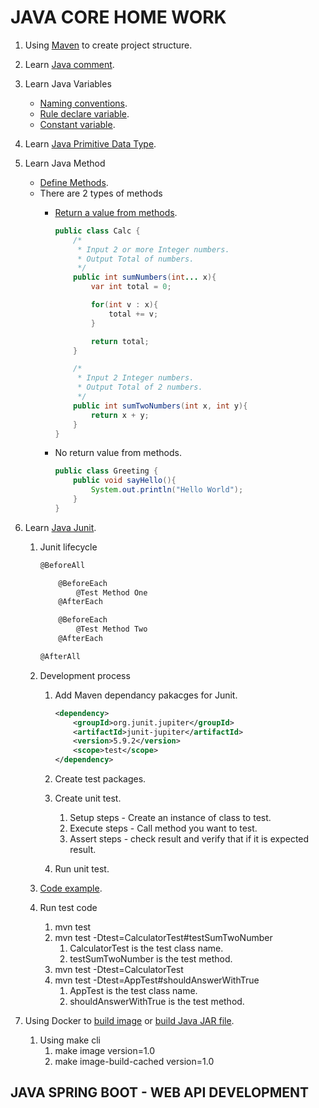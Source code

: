 # JAVA CORE HOME WORK

1. Using [Maven](./docs/maven.md) to create project structure.
1. Learn [Java comment](https://google.github.io/styleguide/javaguide.html#s4.8.6-comments).
1. Learn Java Variables
    - [Naming conventions](https://google.github.io/styleguide/javaguide.html#s5.3-camel-case).
    - [Rule declare variable](https://google.github.io/styleguide/javaguide.html#s4.8.2-variable-declarations).
    - [Constant variable](https://google.github.io/styleguide/javaguide.html#s5.2.4-constant-names).
1. Learn [Java Primitive Data Type](https://docs.oracle.com/javase/tutorial/java/nutsandbolts/datatypes.html).
1. Learn Java Method
    - [Define Methods](https://docs.oracle.com/javase/tutorial/java/javaOO/methods.html).
    - There are 2 types of methods
        - [Return a value from methods](https://docs.oracle.com/javase/tutorial/java/javaOO/returnvalue.html).

            ```java
            public class Calc {
                /*
                 * Input 2 or more Integer numbers.
                 * Output Total of numbers.
                 */ 
                public int sumNumbers(int... x){
                    var int total = 0;

                    for(int v : x){
                        total += v;
                    }

                    return total;
                }

                /*
                 * Input 2 Integer numbers.
                 * Output Total of 2 numbers.
                 */ 
                public int sumTwoNumbers(int x, int y){
                    return x + y;
                }
            }
            ```

        - No return value from methods.

            ```java
            public class Greeting {
                public void sayHello(){
                    System.out.println("Hello World");
                }
            }
            ```

1. Learn [Java Junit](https://junit.org/junit5/docs/current/user-guide/).
    1. Junit lifecycle

        ```bash
        @BeforeAll

            @BeforeEach
                @Test Method One
            @AfterEach
        
            @BeforeEach
                @Test Method Two
            @AfterEach
        
        @AfterAll
        ```

    1. Development process
        1. Add Maven dependancy pakacges for Junit.

            ```xml
            <dependency>
                <groupId>org.junit.jupiter</groupId>
                <artifactId>junit-jupiter</artifactId>
                <version>5.9.2</version>
                <scope>test</scope>
            </dependency>
            ```
        1. Create test packages.
        1. Create unit test.
            1. Setup steps - Create an instance of class to test.
            1. Execute steps - Call method you want to test.
            1. Assert steps - check result and verify that if it is expected result.
        1. Run unit test.
    1. [Code example](/home-work/calc/src/test/java/com/github/calculator/CalculatorTest.java).
    1. Run test code
        1. mvn test
        1. mvn test -Dtest=CalculatorTest#testSumTwoNumber
            1. CalculatorTest is the test class name.
            1. testSumTwoNumber is the test method.
        1. mvn test -Dtest=CalculatorTest
        1. mvn test -Dtest=AppTest#shouldAnswerWithTrue
            1. AppTest is the test class name.
            1. shouldAnswerWithTrue is the test method.
1. Using Docker to [build image](/home-work/calc/Dockerfile) or [build Java JAR file](/home-work/calc/Dockerfile-mvn-cache).
    1. Using make cli
        1. make image version=1.0
        1. make image-build-cached version=1.0

## JAVA SPRING BOOT - WEB API DEVELOPMENT

### 